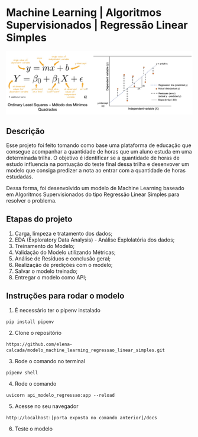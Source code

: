 # Machine Learning | Algoritmos Supervisionados | Regressão Linear Simples

<img src="images/RLS.png">

## Descrição

Esse projeto foi feito tomando como base uma plataforma de educação que consegue acompanhar a quantidade de horas que um aluno estuda em uma determinada trilha. O objetivo é identificar se a quantidade de horas de estudo influencia na pontuação do teste final dessa trilha e desenvover um modelo que consiga predizer a nota ao entrar com a quantidade de horas estudadas.

Dessa forma, foi desenvolvido um modelo de Machine Learning baseado em Algoritmos Supervisionados do tipo Regressão Linear Simples para resolver o problema.

## Etapas do projeto
1. Carga, limpeza e tratamento dos dados;
2. EDA (Exploratory Data Analysis) - Análise Explolatória dos dados;
3. Treinamento do Modelo;
4. Validação do Modelo utilizando Métricas;
5. Análise de Resíduos e conclusão geral;
6. Realização de predições com o modelo;
7. Salvar o modelo treinado;
8. Entregar o modelo como API;

## Instruções para rodar o modelo
1. É necessário ter o pipenv instalado
```
pip install pipenv
```
2. Clone o repositório
```
https://github.com/elena-calcada/modelo_machine_learning_regressao_linear_simples.git
```
3. Rode o comando no terminal
```
pipenv shell
```
4. Rode o comando
```
uvicorn api_modelo_regressao:app --reload
```
5. Acesse no seu navegador
```
http://localhost:[porta exposta no comando anterior]/docs
```
6. Teste o modelo
